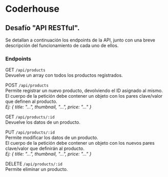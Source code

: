 # Coderhouse

## Desafío "API RESTful".

Se detallan a continuación los endpoints de la API, junto con una breve descripción del funcionamiento de cada uno de ellos.

### Endpoints

GET `/api/products`  
Devuelve un array con todos los productos registrados.

POST `/api/products`  
Permite registrar un nuevo producto, devolviendo el ID asignado al mismo.  
El cuerpo de la petición debe contener un objeto con los pares clave/valor que definen al producto.  
*Ej: { title: "...", thumbnail, "...", price: "..." }*

GET `/api/products/:id`  
Devuelve los datos de un producto.

PUT `/api/products/:id`  
Permite modificar los datos de un producto.  
El cuerpo de la petición debe contener un objeto con los nuevos pares clave/valor que definirán al producto.  
*Ej: { title: "...", thumbnail, "...", price: "..." }*

DELETE `/api/products/:id`  
Permite eliminar un producto.
